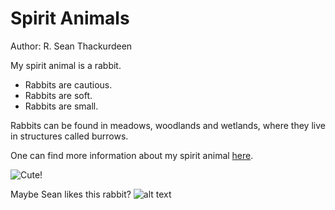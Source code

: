 # Spirit Animals
Author: R. Sean Thackurdeen

My spirit animal is a rabbit.

- Rabbits are cautious.
- Rabbits are soft.
- Rabbits are small.

Rabbits can be found in meadows, woodlands and wetlands, where they live in structures called burrows.

One can find more information about my spirit animal [here](http://en.wikipedia.org/wiki/Rabbit).

![Cute!](http://en.wikipedia.org/wiki/Rabbit#/media/File:Rabbit_in_montana.jpg)

Maybe Sean likes this rabbit?
![alt text](https://theyearofhalloween.files.wordpress.com/2013/03/gif-monty-python-and-the-holy-grail-killer-rabbits.gif?w=500)
